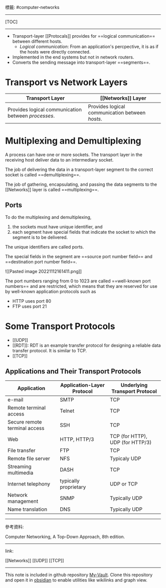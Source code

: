 標籤: #computer-networks 

---

[TOC]

---

- Transport-layer [[Protocals]] provides for ==logical communication== between different hosts.
	- *Logical communication*: From an application's percpective, it is as if the hosts were directly connected.
- Implemented in the end systems but not in network routers.
- Converts the sending message into transport-layer ==segments==.

# Transport vs Network Layers

| Transport Layer                                    | [[Networks]] Layer                              |
| -------------------------------------------------- | ----------------------------------------------- |
| Provides logical communication between *processes*. | Provides logical communication between *hosts*. |

# Multiplexing and Demultiplexing

A process can have one or more sockets. The transport layer in the receiving host deliver data to an intermediary socket.

The job of delivering the data in a transport-layer segment to the correct socket is called ==demultiplexing==.

The job of gathering, encapsulating, and passing the data segments to the [[Networks]] layer is called ==multiplexing==.

## Ports

To do the multiplexing and demultiplexing, 

1. the sockets must have unique identifier, and 
2. each segment have special fields that indicate the socket to which the segment is to be delivered.

The unique identifiers are called ports.

The special fields in the segment are ==source port number field== and ==destination port number field==.

![[Pasted image 20221112161411.png]]

The port numbers ranging from 0 to 1023 are called ==well-known port numbers== and are restricted, which means that they are reserved for use by well-known application protocols such as

- HTTP uses port 80
- FTP uses port 21

# Some Transport Protocols

- [[UDP]]
- [[RDT]]: RDT is an example transfer protocol for designing a reliable data transfer protocol. It is similar to TCP.
- [[TCP]]

## Applications and Their Transport Protocols

| Application                   | Application-Layer Protocol | Underlying Transport Protocol    |
| ----------------------------- | -------------------------- | -------------------------------- |
| e-mail                        | SMTP                       | TCP                              |
| Remote terminal access        | Telnet                     | TCP                              |
| Secure remote terminal access | SSH                        | TCP                              |
| Web                           | HTTP, HTTP/3               | TCP (for HTTP), UDP (for HTTP/3) |
| File transfer                 | FTP                        | TCP                              |
| Remote file server            | NFS                        | Typicaly UDP                     |
| Streaming multimedia          | DASH                       | TCP                              |
| Internet telephony            | typically proprietary      | UDP or TCP                       |
| Network management            | SNMP                       | Typically UDP                    |
| Name translation              | DNS                        | Typically UDP                    | 

---

參考資料:

Computer Networking, A Top-Down Approach, 8th edition.

---

link:

[[Networks]]
[[UDP]]
[[TCP]]

---

This note is included in github repository [My-Vault](https://github.com/LittleD3092/My-Vault.git). Clone this repository and open it in [obsidian](https://obsidian.md/) to enable utilities like wikilinks and graph view.